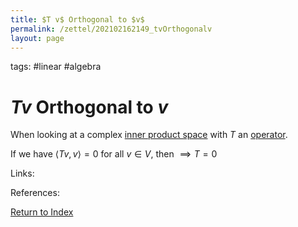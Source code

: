 ```yaml
---
title: $T v$ Orthogonal to $v$
permalink: /zettel/202102162149_tvOrthogonalv
layout: page
---
```

tags: #linear #algebra

# $T v$ Orthogonal to $v$

When looking at a complex [inner product space](202102141708_innerProductSpace) with $T$ an [operator](202102082104_operatorDefinition).

If we have $\langle T v , v \rangle = 0$ for all $v \in V$, then $\implies T = 0$

Links: 

References: 

[Return to Index](index)